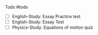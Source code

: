 Todo
#todo
- [ ] English-Study: Essay Practice test
- [ ] English-Study: Essay Test
- [ ] Physics-Study: Equations of motion quiz
